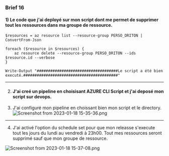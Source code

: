 ### Brief 16 ###

#### 1) Le code que j'ai deployé sur mon script dont me permet de supprimer tout les ressources dans ma groupe de ressource. 

```
$resources = az resource list --resource-group PERSO_DRITON | ConvertFrom-Json

foreach ($resource in $resources) {
    az resource delete --resource-group PERSO_DRITON --ids $resource.id --verbose
}

Write-Output "####################################Le script a été bien executé.##########################################"
```

***
2) #### J'ai creé un pipeline en choisisant AZURE CLI Script et j'ai deposé mon script sur devops. 
3) J'ai configuré mon pipeline en choissant bien mon script et le directory. 
![Screenshot from 2023-01-18 15-35-36.png](:/7bc24858688b4901b875b251e8d46784)

***
4) J'ai activé l'option du schedule set pour que mon releasse s'execute tout les jours du lundi au vendredi à 23h00. Tout mes ressources seront supprimé sauf que mon groupe de ressource. 

![Screenshot from 2023-01-18 15-37-08.png](:/bf133f1a408d463a87850d3e0796f5ff)





